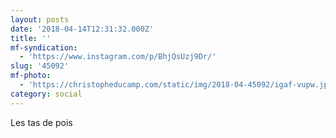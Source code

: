 ```yaml
---
layout: posts
date: '2018-04-14T12:31:32.000Z'
title: ''
mf-syndication:
  - 'https://www.instagram.com/p/BhjQsUzj9Dr/'
slug: '45092'
mf-photo:
  - 'https://christopheducamp.com/static/img/2018-04-45092/igaf-vupw.jpg'
category: social
---
```

Les tas de pois
